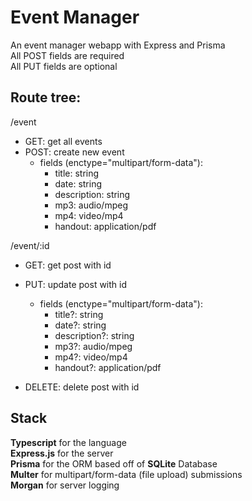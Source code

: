 # Event Manager

An event manager webapp with Express and Prisma\
All POST fields are required\
All PUT fields are optional

## Route tree:
/event
* GET: get all events
* POST: create new event
    * fields (enctype="multipart/form-data"):
        * title: string
        * date: string
        * description: string
        * mp3: audio/mpeg
        * mp4: video/mp4
        * handout: application/pdf

/event/:id
* GET: get post with id
* PUT: update post with id
    * fields (enctype="multipart/form-data"):
        * title?: string
        * date?: string
        * description?: string
        * mp3?: audio/mpeg
        * mp4?: video/mp4
        * handout?: application/pdf

* DELETE: delete post with id

## Stack
**Typescript** for the language\
**Express.js** for the server\
**Prisma** for the ORM based off of **SQLite** Database\
**Multer** for multipart/form-data (file upload) submissions\
**Morgan** for server logging
